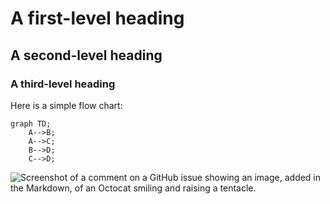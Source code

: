 # A first-level heading
## A second-level heading
### A third-level heading
Here is a simple flow chart:

```mermaid
graph TD;
    A-->B;
    A-->C;
    B-->D;
    C-->D;
```

![Screenshot of a comment on a GitHub issue showing an image, added in the Markdown, of an Octocat smiling and raising a tentacle.](https://myoctocat.com/assets/images/base-octocat.svg)
